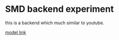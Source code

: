 # SMD backend experiment 
this is a backend which much similar to youtube.
   

[model link](https://app.eraser.io/workspace/YtPqZ1VogxGy1jzIDkzj)
